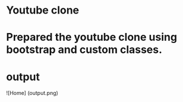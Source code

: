# Youtube clone
# Prepared the youtube clone using bootstrap and custom classes.
# output
![Home] (output.png)
